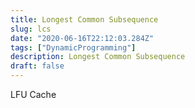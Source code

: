 ```yaml
---
title: Longest Common Subsequence
slug: lcs
date: "2020-06-16T22:12:03.284Z"
tags: ["DynamicProgramming"]
description: Longest Common Subsequence
draft: false
---
```


LFU Cache